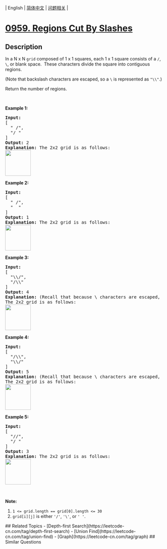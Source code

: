 
| English | [简体中文](README.md) | [问题相关](QUESTION.md) |
# [0959. Regions Cut By Slashes](https://leetcode-cn.com/problems/regions-cut-by-slashes/)
## Description
<p>In a N x N&nbsp;<code>grid</code> composed of 1 x 1 squares, each 1 x 1 square consists of a <code>/</code>, <code>\</code>, or blank space.&nbsp; These characters divide the square into contiguous regions.</p>

<p>(Note that backslash characters are escaped, so a <code>\</code>&nbsp;is represented as <code>&quot;\\&quot;</code>.)</p>

<p>Return the number of regions.</p>

<p>&nbsp;</p>

<div>
<div>
<div>
<div>
<div>
<ol>
</ol>
</div>
</div>
</div>
</div>
</div>

<div>
<p><strong>Example 1:</strong></p>

<pre>
<strong>Input:
</strong><span id="example-input-1-1">[
&nbsp; &quot; /&quot;,
&nbsp; &quot;/ &quot;
]</span>
<strong>Output: </strong><span id="example-output-1">2</span>
<strong>Explanation: </strong>The 2x2 grid is as follows:
<img alt="" src="https://assets.leetcode.com/uploads/2018/12/15/1.png" style="width: 82px; height: 82px;" />
</pre>

<div>
<p><strong>Example 2:</strong></p>

<pre>
<strong>Input:
</strong><span id="example-input-2-1">[
&nbsp; &quot; /&quot;,
&nbsp; &quot;  &quot;
]</span>
<strong>Output: </strong><span id="example-output-2">1</span>
<strong>Explanation: </strong>The 2x2 grid is as follows:
<img alt="" src="https://assets.leetcode.com/uploads/2018/12/15/2.png" style="width: 82px; height: 82px;" />
</pre>

<div>
<p><strong>Example 3:</strong></p>

<pre>
<strong>Input:
</strong><span id="example-input-3-1">[
&nbsp; &quot;\\/&quot;,
&nbsp; &quot;/\\&quot;
]</span>
<strong>Output: </strong><span id="example-output-3">4</span>
<strong>Explanation: </strong>(Recall that because \ characters are escaped, &quot;\\/&quot; refers to \/, and &quot;/\\&quot; refers to /\.)
The 2x2 grid is as follows:
<img alt="" src="https://assets.leetcode.com/uploads/2018/12/15/3.png" style="width: 82px; height: 82px;" />
</pre>

<div>
<p><strong>Example 4:</strong></p>

<pre>
<strong>Input:
</strong><span id="example-input-4-1">[
&nbsp; &quot;/\\&quot;,
&nbsp; &quot;\\/&quot;
]</span>
<strong>Output: </strong><span id="example-output-4">5</span>
<strong>Explanation: </strong>(Recall that because \ characters are escaped, &quot;/\\&quot; refers to /\, and &quot;\\/&quot; refers to \/.)
The 2x2 grid is as follows:
<img alt="" src="https://assets.leetcode.com/uploads/2018/12/15/4.png" style="width: 82px; height: 82px;" />
</pre>

<div>
<p><strong>Example 5:</strong></p>

<pre>
<strong>Input:
</strong><span id="example-input-5-1">[
&nbsp; &quot;//&quot;,
&nbsp; &quot;/ &quot;
]</span>
<strong>Output: </strong><span id="example-output-5">3</span>
<strong>Explanation: </strong>The 2x2 grid is as follows:
<img alt="" src="https://assets.leetcode.com/uploads/2018/12/15/5.png" style="width: 82px; height: 82px;" />
</pre>

<p>&nbsp;</p>

<p><strong>Note:</strong></p>

<ol>
	<li><code>1 &lt;= grid.length == grid[0].length &lt;= 30</code></li>
	<li><code>grid[i][j]</code> is either <code>&#39;/&#39;</code>, <code>&#39;\&#39;</code>, or <code>&#39; &#39;</code>.</li>
</ol>
</div>
</div>
</div>
</div>
</div>
## Related Topics
- [Depth-first Search](https://leetcode-cn.com/tag/depth-first-search)
- [Union Find](https://leetcode-cn.com/tag/union-find)
- [Graph](https://leetcode-cn.com/tag/graph)
## Similar Questions

